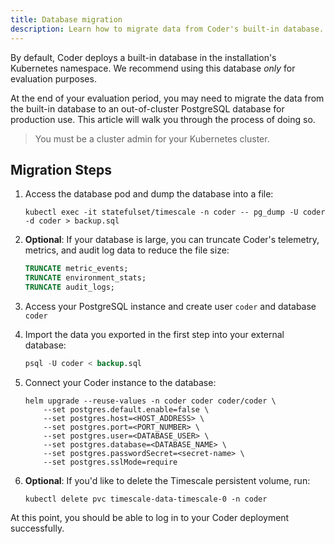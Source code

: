 ```yaml
---
title: Database migration
description: Learn how to migrate data from Coder's built-in database.
---
```


By default, Coder deploys a built-in database in the installation's Kubernetes
namespace. We recommend using this database _only_ for evaluation purposes.

At the end of your evaluation period, you may need to migrate the data from the
built-in database to an out-of-cluster PostgreSQL database for production use.
This article will walk you through the process of doing so.

> You must be a cluster admin for your Kubernetes cluster.

## Migration Steps

1. Access the database pod and dump the database into a file:

   ```console
   kubectl exec -it statefulset/timescale -n coder -- pg_dump -U coder -d coder > backup.sql
   ```

1. **Optional**: If your database is large, you can truncate Coder's telemetry,
   metrics, and audit log data to reduce the file size:

   ```sql
   TRUNCATE metric_events;
   TRUNCATE environment_stats;
   TRUNCATE audit_logs;
   ```

1. Access your PostgreSQL instance and create user `coder` and database `coder`

1. Import the data you exported in the first step into your external database:

   ```sql
   psql -U coder < backup.sql
   ```

1. Connect your Coder instance to the database:

   ```console
   helm upgrade --reuse-values -n coder coder coder/coder \
       --set postgres.default.enable=false \
       --set postgres.host=<HOST_ADDRESS> \
       --set postgres.port=<PORT_NUMBER> \
       --set postgres.user=<DATABASE_USER> \
       --set postgres.database=<DATABASE_NAME> \
       --set postgres.passwordSecret=<secret-name> \
       --set postgres.sslMode=require
   ```

1. **Optional**: If you'd like to delete the Timescale persistent volume, run:

   ```console
   kubectl delete pvc timescale-data-timescale-0 -n coder
   ```

At this point, you should be able to log in to your Coder deployment
successfully.
